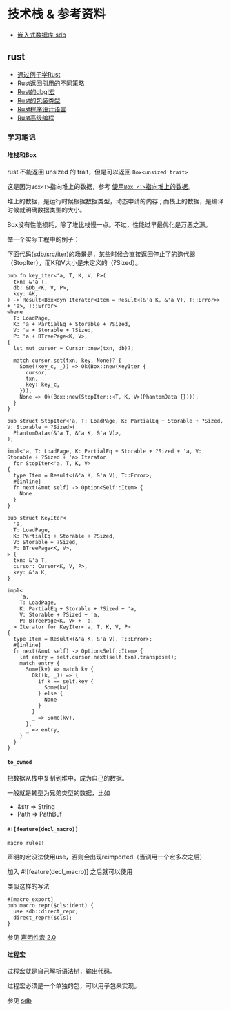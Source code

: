 # 技术栈 & 参考资料

* [嵌入式数据库 sdb](https://docs.rs/crate/sdb)

## rust

* [通过例子学Rust](https://rustwiki.org/zh-CN/rust-by-example)
* [Rust返回引用的不同策略](https://colobu.com/2019/08/13/strategies-for-returning-references-in-rust/)
* [Rust的dbg!宏](http://chenyukang.github.io/2019/01/18/rust-dbg.html)
* [Rust的包装类型](https://blog.lxdlam.com/post/b63a9600/)
* [Rust程序设计语言](http://kaisery.github.io/trpl-zh-cn)
* [Rust高级编程](https://learnku.com/docs/nomicon/2018)

### 学习笔记

#### 堆栈和Box

rust 不能返回 unsized 的 trait，但是可以返回 `Box<unsized trait>`

这是因为`Box<T>`指向堆上的数据，参考 [使用`Box <T>`指向堆上的数据](https://kaisery.github.io/trpl-zh-cn/ch15-01-box.html#%E4%BD%BF%E7%94%A8box-t%E6%8C%87%E5%90%91%E5%A0%86%E4%B8%8A%E7%9A%84%E6%95%B0%E6%8D%AE)。

堆上的数据，是运行时候根据数据类型，动态申请的内存 ; 而栈上的数据，是编译时候就明确数据类型的大小。

Box没有性能损耗，除了堆比栈慢一点。不过，性能过早最优化是万恶之源。

举一个实际工程中的例子：

下面代码([sdb/src/iter](https://github.com/rmw-link/sdb/blob/master/src/iter.rs))的场景是，某些时候会直接返回停止了的迭代器（StopIter），而K和V大小是未定义的（?Sized）。

```
pub fn key_iter<'a, T, K, V, P>(
  txn: &'a T,
  db: &Db_<K, V, P>,
  key: &K,
) -> Result<Box<dyn Iterator<Item = Result<(&'a K, &'a V), T::Error>> + 'a>, T::Error>
where
  T: LoadPage,
  K: 'a + PartialEq + Storable + ?Sized,
  V: 'a + Storable + ?Sized,
  P: 'a + BTreePage<K, V>,
{
  let mut cursor = Cursor::new(txn, db)?;

  match cursor.set(txn, key, None)? {
    Some((key_c, _)) => Ok(Box::new(KeyIter {
      cursor,
      txn,
      key: key_c,
    })),
    None => Ok(Box::new(StopIter::<T, K, V>(PhantomData {}))),
  }
}

pub struct StopIter<'a, T: LoadPage, K: PartialEq + Storable + ?Sized, V: Storable + ?Sized>(
  PhantomData<(&'a T, &'a K, &'a V)>,
);

impl<'a, T: LoadPage, K: PartialEq + Storable + ?Sized + 'a, V: Storable + ?Sized + 'a> Iterator
  for StopIter<'a, T, K, V>
{
  type Item = Result<(&'a K, &'a V), T::Error>;
  #[inline]
  fn next(&mut self) -> Option<Self::Item> {
    None
  }
}

pub struct KeyIter<
  'a,
  T: LoadPage,
  K: PartialEq + Storable + ?Sized,
  V: Storable + ?Sized,
  P: BTreePage<K, V>,
> {
  txn: &'a T,
  cursor: Cursor<K, V, P>,
  key: &'a K,
}

impl<
    'a,
    T: LoadPage,
    K: PartialEq + Storable + ?Sized + 'a,
    V: Storable + ?Sized + 'a,
    P: BTreePage<K, V> + 'a,
  > Iterator for KeyIter<'a, T, K, V, P>
{
  type Item = Result<(&'a K, &'a V), T::Error>;
  #[inline]
  fn next(&mut self) -> Option<Self::Item> {
    let entry = self.cursor.next(self.txn).transpose();
    match entry {
      Some(kv) => match kv {
        Ok((k, _)) => {
          if k == self.key {
            Some(kv)
          } else {
            None
          }
        }
        _ => Some(kv),
      },
      _ => entry,
    }
  }
}
```


#### `to_owned`

把数据从栈中复制到堆中，成为自己的数据。

一般就是转型为兄弟类型的数据，比如

* &str => String
* Path => PathBuf

#### `#![feature(decl_macro)]`

`macro_rules!`

声明的宏没法使用use，否则会出现reimported（当调用一个宏多次之后）

加入 #![feature(decl_macro)] 之后就可以使用 

类似这样的写法

```
#[macro_export]
pub macro repr($cls:ident) {
  use sdb::direct_repr;
  direct_repr!($cls);
}
```

参见 [声明性宏 2.0](https://github.com/rust-lang/rust/issues/39412)

#### 过程宏

过程宏就是自己解析语法树，输出代码。

过程宏必须是一个单独的包，可以用子包来实现。

参见 [sdb](https://github.com/rmw-link/sdb)




